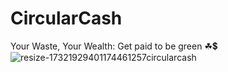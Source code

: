 # CircularCash                                  
Your Waste, Your Wealth: Get paid to be green ☘💲                                       ![resize-17321929401174461257circularcash](https://github.com/user-attachments/assets/99fcbcd3-bfa1-48c9-8a2f-0c01f5bf0afc)
               


